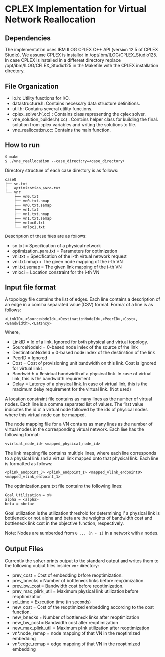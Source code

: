 # CPLEX Implementation for Virtual Network Reallocation 
## Dependencies

The implementation uses IBM ILOG CPLEX C++ API (version 12.5 of CPLEX Studio).
We assume CPLEX is installed in /opt/ibm/ILOG/CPLEX_Studio125. In case CPLEX is
installed in a different directory replace /opt/ibm/ILOG/CPLEX_Studio125 in the
Makefile with the CPLEX installation directory.

## File Organization
  * io.h: Utility functions for I/O.
  * datastructure.h: Contains necessary data structure definitions.
  * util.h: Contains several utility functions.
  * cplex_solver.h(.cc) : Contains class representing the cplex solver.
  * vne_solution_builder.h(.cc) : Contains helper class for building the final.
    solution from cplex variables and writing the solutions to file.
  * vne_reallocation.cc: Contains the main function.
## How to run
```
$ make
$ ./vne_reallocation --case_directory=<case_directory>
```
Directory structure of each case directory is as follows:
```
case0
├── sn.txt
├── optimization_para.txt
└── vnr
    ├── vn0.txt
    ├── vn0.txt.nmap
    ├── vn0.txt.semap
    ├── vn1.txt
    ├── vn1.txt.nmap
    ├── vn1.txt.semap
    ├── vnloc0.txt
    └── vnloc1.txt
```

Description of these files are as follows:
  * sn.txt = Specification of a physical network
  * optimization_para.txt = Parameters for optimization 
  * vni.txt = Specification of the i-th virtual network request
  * vni.txt.nmap = The given node mapping of the i-th VN
  * vni.txt.semap = The given link mapping of the i-th VN
  * vnloci = Location constraint for the i-th VN
  
## Input file format

A topology file contains the list of edges. Each line contains a description of
an edge in a comma separated value (CSV) format. Format of a line is as follows:
```
<LinkID>,<SourceNodeId>,<DestinationNodeId>,<PeerID>,<Cost>,<Bandwidth>,<Latency>
```
Where,
  * LinkID = Id of a link. Ignored for both physical and virtual topology.
  * SourceNodeId = 0-based node index of the source of the link
  * DestinationNodeId = 0-based node index of the destination of the link
  * PeerID = Ignored
  * Cost = Cost of provisioning unit bandwidth on this link. Cost is ignored for
           virtual links.
  * Bandwidth = Residual bandwidth of a physical link. In case of virtual link,
                this is the bandwidth requirement
  * Delay = Latency of a physical link. In case of virtual link, this is the
            maximum delay requirement for the virtual link. (Not used)

A location constraint file contains as many lines as the number of virtual
nodes. Each line is a comma separated list of values. The first value indicates
the id of a virtual node followed by the ids of physical nodes where this
virtual node can be mapped.

The node mapping file for a VN contains as many lines as the number of virtual
nodes in the corresponding virtual network. Each line has the following format:
```
<virtual_node_id> <mapped_physical_node_id>
```

The link mapping file contains multiple lines, where each line corresponds to a
physical link and a virtual link mapped onto that physical link. Each line is
formatted as follows:
```
<plink_endpoint_0> <plink_endpoint_1> <mapped_vlink_endpoint0> <mapped_vlink_endpoint_1>
```

The optimization_para.txt file contains the following lines:
```
Goal Utilization = x%
alpha = <alpha>
beta = <beta>
```
Goal utilization is the utilization threshold for determining if a physical
link is bottleneck or not. alpha and beta are the weights of bandwidth cost and
bottleneck link cost in the objective function, respectively. 

Note: Nodes are numberded from `0 ... (n - 1)` in a network with `n` nodes.

## Output Files

Currently the solver prints output to the standard output and writes them to
the following output files insider `vnr` directory:

* prev_cost = Cost of embedding before reoptimization.
* prev_bnecks = Number of bottleneck links before reoptimization.
* prev_bw_cost = Bandwidth cost before reoptimization.
* prev_max_plink_util = Maximum physical link utilization before reoptimization.
* sol_time = Execution time (in seconds)
* new_cost = Cost of the reoptimized embedding according to the cost function.
* new_bnecks = Number of bottleneck links after reoptimization
* new_bw_cost = Bandwidth cost after reoptimization
* new_max_plink_util = Maximum plink utilization after reoptimization
* vn*.node_remap = node mapping of that VN in the reoptimized embedding
* vn*.edge_remap = edge mapping of that VN in the reoptimized embedding
